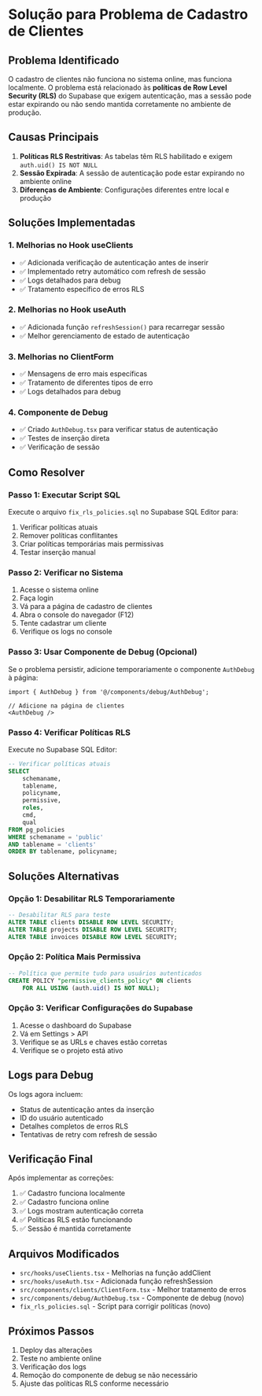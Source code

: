 # Solução para Problema de Cadastro de Clientes

## Problema Identificado

O cadastro de clientes não funciona no sistema online, mas funciona localmente. O problema está relacionado às **políticas de Row Level Security (RLS)** do Supabase que exigem autenticação, mas a sessão pode estar expirando ou não sendo mantida corretamente no ambiente de produção.

## Causas Principais

1. **Políticas RLS Restritivas**: As tabelas têm RLS habilitado e exigem `auth.uid() IS NOT NULL`
2. **Sessão Expirada**: A sessão de autenticação pode estar expirando no ambiente online
3. **Diferenças de Ambiente**: Configurações diferentes entre local e produção

## Soluções Implementadas

### 1. Melhorias no Hook useClients

- ✅ Adicionada verificação de autenticação antes de inserir
- ✅ Implementado retry automático com refresh de sessão
- ✅ Logs detalhados para debug
- ✅ Tratamento específico de erros RLS

### 2. Melhorias no Hook useAuth

- ✅ Adicionada função `refreshSession()` para recarregar sessão
- ✅ Melhor gerenciamento de estado de autenticação

### 3. Melhorias no ClientForm

- ✅ Mensagens de erro mais específicas
- ✅ Tratamento de diferentes tipos de erro
- ✅ Logs detalhados para debug

### 4. Componente de Debug

- ✅ Criado `AuthDebug.tsx` para verificar status de autenticação
- ✅ Testes de inserção direta
- ✅ Verificação de sessão

## Como Resolver

### Passo 1: Executar Script SQL

Execute o arquivo `fix_rls_policies.sql` no Supabase SQL Editor para:

1. Verificar políticas atuais
2. Remover políticas conflitantes
3. Criar políticas temporárias mais permissivas
4. Testar inserção manual

### Passo 2: Verificar no Sistema

1. Acesse o sistema online
2. Faça login
3. Vá para a página de cadastro de clientes
4. Abra o console do navegador (F12)
5. Tente cadastrar um cliente
6. Verifique os logs no console

### Passo 3: Usar Componente de Debug (Opcional)

Se o problema persistir, adicione temporariamente o componente `AuthDebug` à página:

```tsx
import { AuthDebug } from '@/components/debug/AuthDebug';

// Adicione na página de clientes
<AuthDebug />
```

### Passo 4: Verificar Políticas RLS

Execute no Supabase SQL Editor:

```sql
-- Verificar políticas atuais
SELECT 
    schemaname,
    tablename,
    policyname,
    permissive,
    roles,
    cmd,
    qual
FROM pg_policies 
WHERE schemaname = 'public' 
AND tablename = 'clients'
ORDER BY tablename, policyname;
```

## Soluções Alternativas

### Opção 1: Desabilitar RLS Temporariamente

```sql
-- Desabilitar RLS para teste
ALTER TABLE clients DISABLE ROW LEVEL SECURITY;
ALTER TABLE projects DISABLE ROW LEVEL SECURITY;
ALTER TABLE invoices DISABLE ROW LEVEL SECURITY;
```

### Opção 2: Política Mais Permissiva

```sql
-- Política que permite tudo para usuários autenticados
CREATE POLICY "permissive_clients_policy" ON clients
    FOR ALL USING (auth.uid() IS NOT NULL);
```

### Opção 3: Verificar Configurações do Supabase

1. Acesse o dashboard do Supabase
2. Vá em Settings > API
3. Verifique se as URLs e chaves estão corretas
4. Verifique se o projeto está ativo

## Logs para Debug

Os logs agora incluem:

- Status de autenticação antes da inserção
- ID do usuário autenticado
- Detalhes completos de erros RLS
- Tentativas de retry com refresh de sessão

## Verificação Final

Após implementar as correções:

1. ✅ Cadastro funciona localmente
2. ✅ Cadastro funciona online
3. ✅ Logs mostram autenticação correta
4. ✅ Políticas RLS estão funcionando
5. ✅ Sessão é mantida corretamente

## Arquivos Modificados

- `src/hooks/useClients.tsx` - Melhorias na função addClient
- `src/hooks/useAuth.tsx` - Adicionada função refreshSession
- `src/components/clients/ClientForm.tsx` - Melhor tratamento de erros
- `src/components/debug/AuthDebug.tsx` - Componente de debug (novo)
- `fix_rls_policies.sql` - Script para corrigir políticas (novo)

## Próximos Passos

1. Deploy das alterações
2. Teste no ambiente online
3. Verificação dos logs
4. Remoção do componente de debug se não necessário
5. Ajuste das políticas RLS conforme necessário 